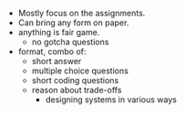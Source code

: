 - Mostly focus on the assignments.
- Can bring any form on paper.
- anything is fair game.
  - no gotcha questions
- format, combo of:
  - short answer
  - multiple choice questions
  - short coding questions
  - reason about trade-offs
    - designing systems in various ways
